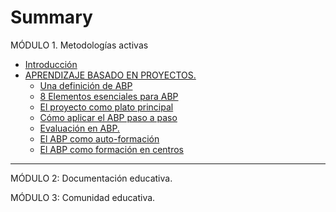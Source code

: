 # Summary

MÓDULO 1. Metodologías activas
* [Introducción](README.md)
* [APRENDIZAJE BASADO EN PROYECTOS.](aprendizaje_basado_en_proyectos/README.md)
  * [Una definición de ABP](aprendizaje_basado_en_proyectos/una_definicion_de_abp.md)
  * [8 Elementos esenciales para ABP](aprendizaje_basado_en_proyectos/8_elementos_esenciales_para_abp.md)
  * [El proyecto como plato principal](aprendizaje_basado_en_proyectos/el_proyecto_como_plato_principal.md)
  * [Cómo aplicar el ABP paso a paso](aprendizaje_basado_en_proyectos/como_aplicar_el_abp_paso_a_paso.md)
  * [Evaluación en ABP.](aprendizaje_basado_en_proyectos/evaluacion_en_abp.md)
  * [El ABP como auto-formación](aprendizaje_basado_en_proyectos/el_abp_como_auto-formacion.md)
  * [El ABP como formación en centros](aprendizaje_basado_en_proyectos/el_abp_como_formacion_en_centros.md)
<!--* [EL MODELO FLIPPED CLASSROOM.](el_modelo_flipped_classroom/README.md)
  * [La eficacia del modelo Flipped.](el_modelo_flipped_classroom/la_eficacia_del_modelo_flipped.md)
  * [Retos del Flipped Classroom.](retos_del_flipped_classroom.md)
  * [FC y la taxonomía de Bloom.](fc_y_la_taxonomia_de_bloom.md)
    * [Actividades acordes con la taxonomía de Bloom "Digita](actividades_acordes_con_la_taxonomia_de_bloom_digi.md)
    * [Conectando las dimensiones cognitivas y la taxonomía revisada de Bloom](conectando_las_dimensiones_cognitivas_y_la_taxonom.md)
* [Créditos](creditos.md)
-->
---
MÓDULO 2: Documentación educativa.

MÓDULO 3: Comunidad educativa.
